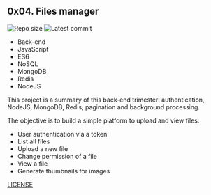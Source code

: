 ## 0x04. Files manager
![Repo size](https://img.shields.io/github/repo-size/hamdani2020/alx-files_manager)
![Latest commit](https://img.shields.io/github/last-commit/hamdani2020/alx-files_manager/main?style=round-square)

- Back-end
- JavaScript
- ES6
- NoSQL
- MongoDB
- Redis
- NodeJS

This project is a summary of this back-end trimester: authentication, NodeJS, MongoDB, Redis, pagination and background processing.

The objective is to build a simple platform to upload and view files:

- User authentication via a token
- List all files
- Upload a new file
- Change permission of a file
- View a file
- Generate thumbnails for images

[LICENSE](LICENSE)
